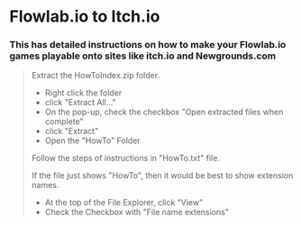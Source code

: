 # Flowlab.io to Itch.io
### This has detailed instructions on how to make your Flowlab.io games playable onto sites like itch.io and Newgrounds.com

> Extract the HowToIndex.zip folder.
> - Right click the folder
> - click "Extract All..."
> - On the pop-up, check the checkbox "Open extracted files when complete"
> - click "Extract"
> - Open the "HowTo" Folder
>
>Follow the steps of instructions in "HowTo.txt" file.
>
>If the file just shows "HowTo", then it would be best to show extension names.
> - At the top of the File Explorer, click "View"
> - Check the Checkbox with "File name extensions"
